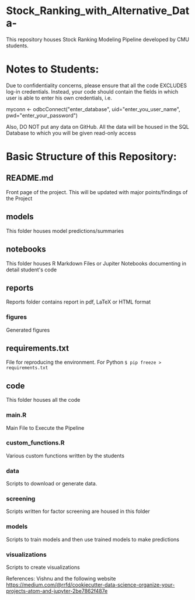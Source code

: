 # Stock_Ranking_with_Alternative_Data-
This repository houses Stock Ranking Modeling Pipeline developed by CMU students.

# Notes to Students:

Due to confidentiality concerns, please ensure that all the code EXCLUDES log-in credentials. Instead, your code should contain the fields in which user is able to enter his own credentials, i.e.

myconn <- odbcConnect("enter_database", uid="enter_you_user_name", pwd="enter_your_password")

Also, DO NOT put any data on GitHub. All the data will be housed in the SQL Database to which you will be given read-only  access

 
# Basic Structure of this Repository:

## README.md                
Front page of the project. This will be updated with major points/findings of the Project

## models                   
This folder houses model predictions/summaries 

## notebooks                
This folder houses R Markdown Files or Jupiter Notebooks documenting in detail student's code

## reports                  
Reports folder contains report in pdf, LaTeX or HTML format

### figures              
Generated figures

## requirements.txt         
File for reproducing the environment. For Python
                                `$ pip freeze > requirements.txt`

## code                     
This folder houses all the code

### main.R               
Main File to Execute the Pipeline

### custom_functions.R   
Various custom functions written by the students
    
### data                 
Scripts to download or generate data.

### screening            
Scripts written for factor screening are housed in this folder 

### models               
Scripts to train models and then use trained models to make predictions

### visualizations      
Scripts to create visualizations         

        
 References:
 Vishnu and the following website 
 https://medium.com/@rrfd/cookiecutter-data-science-organize-your-projects-atom-and-jupyter-2be7862f487e

